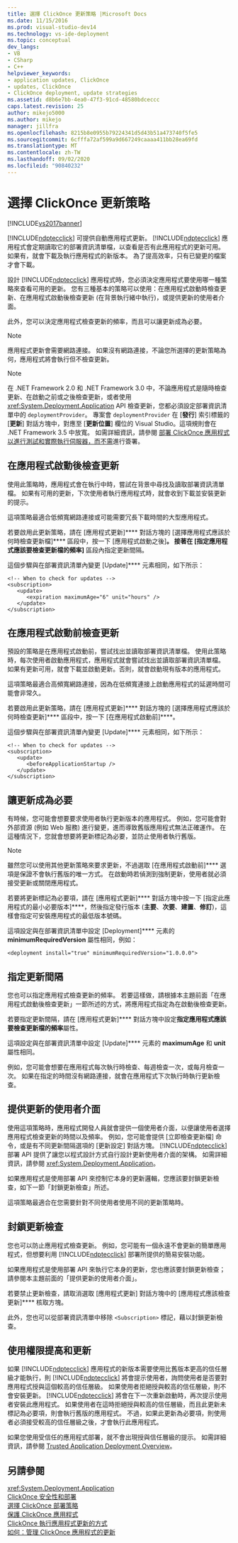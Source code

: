 ```yaml
---
title: 選擇 ClickOnce 更新策略 |Microsoft Docs
ms.date: 11/15/2016
ms.prod: visual-studio-dev14
ms.technology: vs-ide-deployment
ms.topic: conceptual
dev_langs:
- VB
- CSharp
- C++
helpviewer_keywords:
- application updates, ClickOnce
- updates, ClickOnce
- ClickOnce deployment, update strategies
ms.assetid: d8b6e7bb-4ea0-47f3-91cd-48580bdceccc
caps.latest.revision: 25
author: mikejo5000
ms.author: mikejo
manager: jillfra
ms.openlocfilehash: 8215b8e0955b79224341d5d43b51a473740f5fe5
ms.sourcegitcommit: 6cfffa72af599a9d667249caaaa411bb28ea69fd
ms.translationtype: MT
ms.contentlocale: zh-TW
ms.lasthandoff: 09/02/2020
ms.locfileid: "90840232"
---
```

# <a name="choosing-a-clickonce-update-strategy"></a>選擇 ClickOnce 更新策略
[!INCLUDE[vs2017banner](../includes/vs2017banner.md)]

[!INCLUDE[ndptecclick](../includes/ndptecclick-md.md)] 可提供自動應用程式更新。 [!INCLUDE[ndptecclick](../includes/ndptecclick-md.md)] 應用程式會定期讀取它的部署資訊清單檔，以查看是否有此應用程式的更新可用。 如果有，就會下載及執行應用程式的新版本。 為了提高效率，只有已變更的檔案才會下載。  
  
 設計 [!INCLUDE[ndptecclick](../includes/ndptecclick-md.md)] 應用程式時，您必須決定應用程式要使用哪一種策略來查看可用的更新。 您有三種基本的策略可以使用：在應用程式啟動時檢查更新、在應用程式啟動後檢查更新 (在背景執行緒中執行)，或提供更新的使用者介面。  
  
 此外，您可以決定應用程式檢查更新的頻率，而且可以讓更新成為必要。  
  
> [!NOTE]
> 應用程式更新會需要網路連接。 如果沒有網路連接，不論您所選擇的更新策略為何，應用程式將會執行但不檢查更新。  
  
> [!NOTE]
> 在 .NET Framework 2.0 和 .NET Framework 3.0 中，不論應用程式是隨時檢查更新、在啟動之前或之後檢查更新，或者使用 <xref:System.Deployment.Application> API 檢查更新，您都必須設定部署資訊清單中的 `deploymentProvider`。 專案會 `deploymentProvider` 在 [**發行**] 索引標籤的 [**更新**] 對話方塊中，對應至 [**更新位置**] 欄位的 Visual Studio。這項規則會在 .NET Framework 3.5 中放寬。 如需詳細資訊，請參閱 [部署 ClickOnce 應用程式以進行測試和實際執行伺服器，而不需](../deployment/deploying-clickonce-applications-for-testing-and-production-servers-without-resigning.md)進行簽署。  
  
## <a name="checking-for-updates-after-application-startup"></a>在應用程式啟動後檢查更新  
 使用此策略時，應用程式會在執行中時，嘗試在背景中尋找及讀取部署資訊清單檔。 如果有可用的更新，下次使用者執行應用程式時，就會收到下載並安裝更新的提示。  
  
 這項策略最適合低頻寬網路連接或可能需要冗長下載時間的大型應用程式。  
  
 若要啟用此更新策略，請在 [應用程式更新]**** 對話方塊的 [選擇應用程式應該於何時檢查更新檔]**** 區段中，按一下 [應用程式啟動之後]****。 接著在 [指定應用程式應該要檢查更新檔的頻率]**** 區段內指定更新間隔。  
  
 這個步驟與在部署資訊清單內變更 [Update]**** 元素相同，如下所示：  
  
```  
<!-- When to check for updates -->  
<subscription>  
   <update>  
      <expiration maximumAge="6" unit="hours" />  
   </update>  
</subscription>  
```  
  
## <a name="checking-for-updates-before-application-startup"></a>在應用程式啟動前檢查更新  
 預設的策略是在應用程式啟動前，嘗試找出並讀取部署資訊清單檔。 使用此策略時，每次使用者啟動應用程式，應用程式就會嘗試找出並讀取部署資訊清單檔。 如果有更新可用，就會下載並啟動更新。否則，就會啟動現有版本的應用程式。  
  
 這項策略最適合高頻寬網路連接，因為在低頻寬連接上啟動應用程式的延遲時間可能會非常久。  
  
 若要啟用此更新策略，請在 [應用程式更新]**** 對話方塊的 [選擇應用程式應該於何時檢查更新]**** 區段中，按一下 [在應用程式啟動前]****。  
  
 這個步驟與在部署資訊清單內變更 [Update]**** 元素相同，如下所示：  
  
```  
<!-- When to check for updates -->  
<subscription>  
   <update>  
      <beforeApplicationStartup />  
   </update>  
</subscription>  
```  
  
## <a name="making-updates-required"></a>讓更新成為必要  
 有時候，您可能會想要要求使用者執行更新版本的應用程式。 例如，您可能會對外部資源 (例如 Web 服務) 進行變更，進而導致舊版應用程式無法正確運作。 在這種情況下，您就會想要將更新標記為必要，並防止使用者執行舊版。  
  
> [!NOTE]
> 雖然您可以使用其他更新策略來要求更新，不過選取 [在應用程式啟動前]**** 選項是保證不會執行舊版的唯一方式。 在啟動時若偵測到強制更新，使用者就必須接受更新或關閉應用程式。  
  
 若要將更新標記為必要項，請在 [應用程式更新]**** 對話方塊中按一下 [指定此應用程式的最小必要版本]****，然後指定發行版本 (**主要**、**次要**、**建置**、**修訂**)，這樣會指定可安裝應用程式的最低版本號碼。  
  
 這項設定與在部署資訊清單中設定 [Deployment]**** 元素的 **minimumRequiredVersion** 屬性相同，例如：  
  
```  
<deployment install="true" minimumRequiredVersion="1.0.0.0">  
```  
  
## <a name="specifying-update-intervals"></a>指定更新間隔  
 您也可以指定應用程式檢查更新的頻率。 若要這樣做，請根據本主題前面「在應用程式啟動後檢查更新」一節所述的方式，將應用程式指定為在啟動後檢查更新。  
  
 若要指定更新間隔，請在 [應用程式更新]**** 對話方塊中設定**指定應用程式應該要檢查更新檔的頻率**屬性。  
  
 這項設定與在部署資訊清單中設定 [Update]**** 元素的 **maximumAge** 和 **unit** 屬性相同。  
  
 例如，您可能會想要在應用程式每次執行時檢查、每週檢查一次，或每月檢查一次。 如果在指定的時間沒有網路連接，就會在應用程式下次執行時執行更新檢查。  
  
## <a name="providing-a-user-interface-for-updates"></a>提供更新的使用者介面  
 使用這項策略時，應用程式開發人員就會提供一個使用者介面，以便讓使用者選擇應用程式檢查更新的時間以及頻率。 例如，您可能會提供 [立即檢查更新檔] 命令，或是有不同更新間隔選項的 [更新設定] 對話方塊。 [!INCLUDE[ndptecclick](../includes/ndptecclick-md.md)] 部署 API 提供了讓您以程式設計方式自行設計更新使用者介面的架構。 如需詳細資訊，請參閱 <xref:System.Deployment.Application>。  
  
 如果應用程式是使用部署 API 來控制它本身的更新邏輯，您應該要封鎖更新檢查，如下一節「封鎖更新檢查」所述。  
  
 這項策略最適合在您需要針對不同使用者使用不同的更新策略時。  
  
## <a name="blocking-update-checking"></a>封鎖更新檢查  
 您也可以防止應用程式檢查更新。 例如，您可能有一個永遠不會更新的簡單應用程式，但想要利用 [!INCLUDE[ndptecclick](../includes/ndptecclick-md.md)] 部署所提供的簡易安裝功能。  
  
 如果應用程式是使用部署 API 來執行它本身的更新，您也應該要封鎖更新檢查；請參閱本主題前面的「提供更新的使用者介面」。  
  
 若要禁止更新檢查，請取消選取 [應用程式更新] 對話方塊中的 [應用程式應該檢查更新]**** 核取方塊。  
  
 此外，您也可以從部署資訊清單中移除 `<Subscription>` 標記，藉以封鎖更新檢查。  
  
## <a name="permission-elevation-and-updates"></a>使用權限提高和更新  
 如果 [!INCLUDE[ndptecclick](../includes/ndptecclick-md.md)] 應用程式的新版本需要使用比舊版本更高的信任層級才能執行，則 [!INCLUDE[ndptecclick](../includes/ndptecclick-md.md)] 將會提示使用者，詢問使用者是否要對應用程式授與這個較高的信任層級。 如果使用者拒絕授與較高的信任層級，則不會安裝更新。 [!INCLUDE[ndptecclick](../includes/ndptecclick-md.md)] 將會在下一次重新啟動時，再次提示使用者安裝此應用程式。 如果使用者在這時拒絕授與較高的信任層級，而且此更新未標記為必要項，則會執行舊版的應用程式。 不過，如果此更新為必要項，則使用者必須接受較高的信任層級之後，才會執行此應用程式。  
  
 如果您使用受信任的應用程式部署，就不會出現授與信任層級的提示。 如需詳細資訊，請參閱 [Trusted Application Deployment Overview](../deployment/trusted-application-deployment-overview.md)。  
  
## <a name="see-also"></a>另請參閱  
 <xref:System.Deployment.Application>   
 [ClickOnce 安全性和部署](../deployment/clickonce-security-and-deployment.md)   
 [選擇 ClickOnce 部署策略](../deployment/choosing-a-clickonce-deployment-strategy.md)   
 [保護 ClickOnce 應用程式](../deployment/securing-clickonce-applications.md)   
 [ClickOnce 執行應用程式更新的方式](../deployment/how-clickonce-performs-application-updates.md)   
 [如何：管理 ClickOnce 應用程式的更新](../deployment/how-to-manage-updates-for-a-clickonce-application.md)
